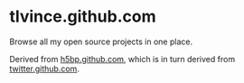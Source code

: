 # tlvince.github.com

Browse all my open source projects in one place.

Derived from [h5bp.github.com][h5bp], which is in turn derived from
[twitter.github.com][twitter].

 [h5bp]: https://github.com/h5bp/h5bp.github.com
 [twitter]: https://github.com/twitter/twitter.github.com
